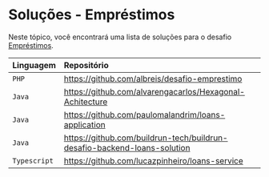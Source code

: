 # Soluções - Empréstimos

Neste tópico, você encontrará uma lista de soluções para o desafio [Empréstimos](PROBLEM.md).

| Linguagem    | Repositório                                              |
|:-------------|:---------------------------------------------------------|
| `PHP`        | https://github.com/albreis/desafio-emprestimo            |
| `Java`       | https://github.com/alvarengacarlos/Hexagonal-Achitecture |
| `Java`       | https://github.com/paulomalandrim/loans-application      |
| `Java`       | https://github.com/buildrun-tech/buildrun-desafio-backend-loans-solution |
| `Typescript` | https://github.com/lucazpinheiro/loans-service           |

